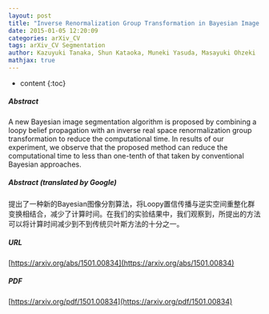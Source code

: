 ```yaml
---
layout: post
title: "Inverse Renormalization Group Transformation in Bayesian Image Segmentations"
date: 2015-01-05 12:20:09
categories: arXiv_CV
tags: arXiv_CV Segmentation
author: Kazuyuki Tanaka, Shun Kataoka, Muneki Yasuda, Masayuki Ohzeki
mathjax: true
---
```


* content
{:toc}

##### Abstract
A new Bayesian image segmentation algorithm is proposed by combining a loopy belief propagation with an inverse real space renormalization group transformation to reduce the computational time. In results of our experiment, we observe that the proposed method can reduce the computational time to less than one-tenth of that taken by conventional Bayesian approaches.

##### Abstract (translated by Google)
提出了一种新的Bayesian图像分割算法，将Loopy置信传播与逆实空间重整化群变换相结合，减少了计算时间。在我们的实验结果中，我们观察到，所提出的方法可以将计算时间减少到不到传统贝叶斯方法的十分之一。

##### URL
[https://arxiv.org/abs/1501.00834](https://arxiv.org/abs/1501.00834)

##### PDF
[https://arxiv.org/pdf/1501.00834](https://arxiv.org/pdf/1501.00834)

